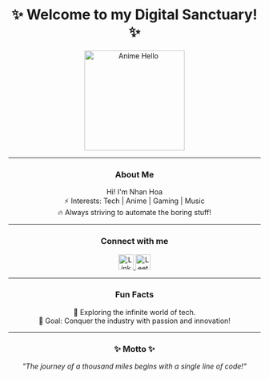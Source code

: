 <h1 align="center">✨ Welcome to my Digital Sanctuary! ✨</h1>
<p align="center">
  <img src="https://media.giphy.com/media/TF9z8Id4LJru8/giphy.gif" alt="Anime Hello" width="200">
</p>

---

<h3 align="center"> About Me </h3>
<p align="center">
   Hi! I'm Nhan Hoa <br>
  ⚡ Interests: Tech | Anime | Gaming | Music <br>
  🔥 Always striving to automate the boring stuff!
</p>

---

<h3 align="center"> Connect with me </h3>
<p align="center">
  <a href="https://linkedin.com/in/hoacn" target="_blank">
    <img src="https://raw.githubusercontent.com/rahuldkjain/github-profile-readme-generator/master/src/images/icons/Social/linked-in-alt.svg" alt="LinkedIn" height="30" />
  </a>
  <a href="https://www.leetcode.com/hoacn" target="_blank">
    <img src="https://raw.githubusercontent.com/rahuldkjain/github-profile-readme-generator/master/src/images/icons/Social/leet-code.svg" alt="LeetCode" height="30" />
  </a>
</p>

---

<h3 align="center"> Fun Facts </h3>
<p align="center">
  🔸 Exploring the infinite world of tech. <br>
  🎯 Goal: Conquer the industry with passion and innovation!
</p>

---


<h3 align="center">✨ Motto ✨</h3>
<p align="center">
  <em>"The journey of a thousand miles begins with a single line of code!"</em>
</p>
